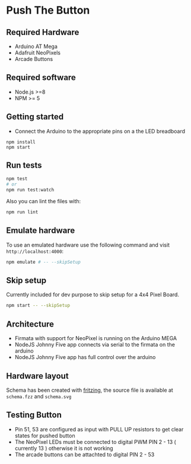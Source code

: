 # Push The Button

## Required Hardware

- Arduino AT Mega
- Adafruit NeoPixels
- Arcade Buttons

## Required software

- Node.js >=8
- NPM >= 5

## Getting started

- Connect the Arduino to the appropriate pins on a the LED breadboard

```
npm install
npm start
```

## Run tests

```sh
npm test
# or
npm run test:watch
```

Also you can lint the files with:

```sh
npm run lint
```

## Emulate hardware

To use an emulated hardware use the following command and visit `http://localhost:4000`:

```sh
npm emulate # -- --skipSetup
```

## Skip setup

Currently included for dev purpose to skip setup for a 4x4 Pixel Board.

```sh
npm start -- --skipSetup
```

## Architecture

- Firmata with support for NeoPixel is running on the Arduino MEGA
- NodeJS Johnny Five app connects via serial to the firmata on the arduino
- NodeJS Johnny Five app has full control over the arduino

## Hardware layout

Schema has been created with [fritzing][1], the source file is available at `schema.fzz` and `schema.svg`

## Testing Button
- Pin 51, 53 are configured as input with PULL UP resistors to get clear states for pushed button
- The NeoPixel LEDs must be connected to digital PWM PIN 2 - 13 ( currently 13 ) otherwise it is not working
- The arcade buttons can be attachted to digital PIN 2 - 53

[1]: http://fritzing.org/home/
